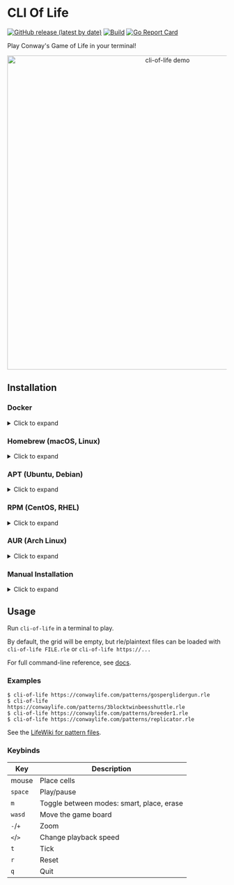 # CLI Of Life
[![GitHub release (latest by date)](https://img.shields.io/github/v/release/gabe565/cli-of-life)](https://github.com/gabe565/cli-of-life/releases)
[![Build](https://github.com/gabe565/cli-of-life/actions/workflows/build.yaml/badge.svg)](https://github.com/gabe565/cli-of-life/actions/workflows/build.yaml)
[![Go Report Card](https://goreportcard.com/badge/github.com/gabe565/cli-of-life)](https://goreportcard.com/report/github.com/gabe565/cli-of-life)

Play Conway's Game of Life in your terminal!

<p align="center">
  <picture>
    <source media="(prefers-color-scheme: light)" srcset="https://github.com/user-attachments/assets/e4b018cd-bcc8-4439-9c99-35d4114a9854">
    <img width="720" alt="cli-of-life demo" src="https://github.com/user-attachments/assets/999139eb-6ec7-4b47-bc37-076d15202a31">
  </picture>
</p>

## Installation

### Docker

<details>
  <summary>Click to expand</summary>

A Docker image is available at [ghcr.io/gabe565/cli-of-life](https://ghcr.io/gabe565/cli-of-life)

```shell
sudo docker run --rm -it ghcr.io/gabe565/cli-of-life
```
</details>

### Homebrew (macOS, Linux)

<details>
  <summary>Click to expand</summary>

Install cli-of-life from [gabe565/homebrew-tap](https://github.com/gabe565/homebrew-tap):
```shell
brew install gabe565/tap/cli-of-life
```
</details>

### APT (Ubuntu, Debian)

<details>
  <summary>Click to expand</summary>

1. If you don't have it already, install the `ca-certificates` package
   ```shell
   sudo apt install ca-certificates
   ```

2. Add gabe565 apt repository
   ```
   echo 'deb [trusted=yes] https://apt.gabe565.com /' | sudo tee /etc/apt/sources.list.d/gabe565.list
   ```

3. Update apt repositories
   ```shell
   sudo apt update
   ```

4. Install cli-of-life
   ```shell
   sudo apt install cli-of-life
   ```
</details>

### RPM (CentOS, RHEL)

<details>
  <summary>Click to expand</summary>

1. If you don't have it already, install the `ca-certificates` package
   ```shell
   sudo dnf install ca-certificates
   ```

2. Add gabe565 rpm repository to `/etc/yum.repos.d/gabe565.repo`
   ```ini
   [gabe565]
   name=gabe565
   baseurl=https://rpm.gabe565.com
   enabled=1
   gpgcheck=0
   ```

3. Install cli-of-life
   ```shell
   sudo dnf install cli-of-life
   ```
</details>

### AUR (Arch Linux)

<details>
  <summary>Click to expand</summary>

Install [cli-of-life-bin](https://aur.archlinux.org/packages/cli-of-life-bin) with your [AUR helper](https://wiki.archlinux.org/index.php/AUR_helpers) of choice.
</details>

### Manual Installation

<details>
  <summary>Click to expand</summary>

Download and run the [latest release binary](https://github.com/gabe565/cli-of-life/releases/latest) for your system and architecture.
</details>

## Usage
Run `cli-of-life` in a terminal to play.

By default, the grid will be empty, but rle/plaintext files can be loaded with `cli-of-life FILE.rle` or `cli-of-life https://...`

For full command-line reference, see [docs](docs/cli-of-life.md).

### Examples

```shell
$ cli-of-life https://conwaylife.com/patterns/gosperglidergun.rle
$ cli-of-life https://conwaylife.com/patterns/3blocktwinbeesshuttle.rle
$ cli-of-life https://conwaylife.com/patterns/breeder1.rle
$ cli-of-life https://conwaylife.com/patterns/replicator.rle
```

See the [LifeWiki for pattern files](https://conwaylife.com/wiki/Category:Patterns).

### Keybinds

| Key     | Description                               |
|---------|-------------------------------------------|
| mouse   | Place cells                               |
| `space` | Play/pause                                |
| `m`     | Toggle between modes: smart, place, erase |
| `wasd`  | Move the game board                       |
| `-`/`+` | Zoom                                      |
| `<`/`>` | Change playback speed                     |
| `t`     | Tick                                      |
| `r`     | Reset                                     |
| `q`     | Quit                                      |
